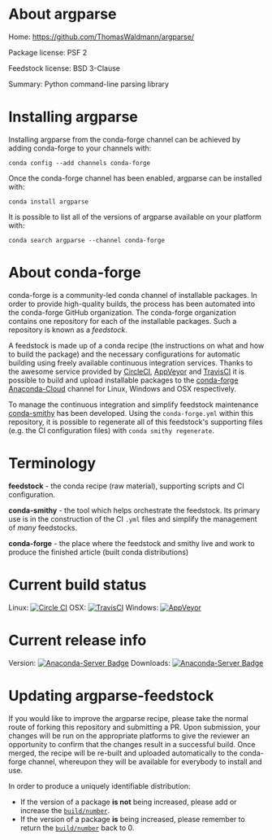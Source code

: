 About argparse
==============

Home: https://github.com/ThomasWaldmann/argparse/

Package license: PSF 2

Feedstock license: BSD 3-Clause

Summary: Python command-line parsing library



Installing argparse
===================

Installing argparse from the conda-forge channel can be achieved by adding conda-forge to your channels with:

```
conda config --add channels conda-forge
```

Once the conda-forge channel has been enabled, argparse can be installed with:

```
conda install argparse
```

It is possible to list all of the versions of argparse available on your platform with:

```
conda search argparse --channel conda-forge
```


About conda-forge
=================

conda-forge is a community-led conda channel of installable packages.
In order to provide high-quality builds, the process has been automated into the
conda-forge GitHub organization. The conda-forge organization contains one repository
for each of the installable packages. Such a repository is known as a *feedstock*.

A feedstock is made up of a conda recipe (the instructions on what and how to build
the package) and the necessary configurations for automatic building using freely
available continuous integration services. Thanks to the awesome service provided by
[CircleCI](https://circleci.com/), [AppVeyor](http://www.appveyor.com/)
and [TravisCI](https://travis-ci.org/) it is possible to build and upload installable
packages to the [conda-forge](https://anaconda.org/conda-forge)
[Anaconda-Cloud](http://docs.anaconda.org/) channel for Linux, Windows and OSX respectively.

To manage the continuous integration and simplify feedstock maintenance
[conda-smithy](http://github.com/conda-forge/conda-smithy) has been developed.
Using the ``conda-forge.yml`` within this repository, it is possible to regenerate all of
this feedstock's supporting files (e.g. the CI configuration files) with ``conda smithy regenerate``.


Terminology
===========

**feedstock** - the conda recipe (raw material), supporting scripts and CI configuration.

**conda-smithy** - the tool which helps orchestrate the feedstock.
                   Its primary use is in the construction of the CI ``.yml`` files
                   and simplify the management of *many* feedstocks.

**conda-forge** - the place where the feedstock and smithy live and work to
                  produce the finished article (built conda distributions)

Current build status
====================

Linux: [![Circle CI](https://circleci.com/gh/conda-forge/argparse-feedstock.svg?style=svg)](https://circleci.com/gh/conda-forge/argparse-feedstock)
OSX: [![TravisCI](https://travis-ci.org/conda-forge/argparse-feedstock.svg?branch=master)](https://travis-ci.org/conda-forge/argparse-feedstock)
Windows: [![AppVeyor](https://ci.appveyor.com/api/projects/status/github/conda-forge/argparse-feedstock?svg=True)](https://ci.appveyor.com/project/conda-forge/argparse-feedstock/branch/master)

Current release info
====================
Version: [![Anaconda-Server Badge](https://anaconda.org/conda-forge/argparse/badges/version.svg)](https://anaconda.org/conda-forge/argparse)
Downloads: [![Anaconda-Server Badge](https://anaconda.org/conda-forge/argparse/badges/downloads.svg)](https://anaconda.org/conda-forge/argparse)


Updating argparse-feedstock
===========================

If you would like to improve the argparse recipe, please take the normal
route of forking this repository and submitting a PR. Upon submission, your changes will
be run on the appropriate platforms to give the reviewer an opportunity to confirm that the
changes result in a successful build. Once merged, the recipe will be re-built and uploaded
automatically to the conda-forge channel, whereupon they will be available for everybody to
install and use.

In order to produce a uniquely identifiable distribution:
 * If the version of a package **is not** being increased, please add or increase
   the [``build/number``](http://conda.pydata.org/docs/building/meta-yaml.html#build-number-and-string).
 * If the version of a package **is** being increased, please remember to return
   the [``build/number``](http://conda.pydata.org/docs/building/meta-yaml.html#build-number-and-string)
   back to 0.
